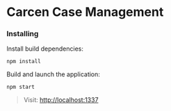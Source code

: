 # Carcen Case Management

### Installing

Install build dependencies:

```
npm install
```

Build and launch the application:

```
npm start
```

> Visit: [http://localhost:1337](http://localhost:1337)

